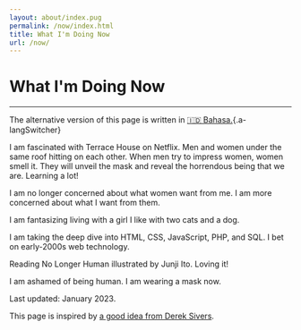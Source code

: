 ```yaml
---
layout: about/index.pug
permalink: /now/index.html
title: What I'm Doing Now
url: /now/
---
```


# What I'm Doing Now
--------------------

The alternative version of this page is written in [🇮🇩 Bahasa.](/now/id){.a-langSwitcher}

I am fascinated with Terrace House on Netflix. Men and women under the same roof hitting on each other.
When men try to impress women, women smell it. They will unveil the mask and reveal the horrendous being that we are.
Learning a lot!

I am no longer concerned about what women want from me. I am more concerned about what I want from them.

I am fantasizing living with a girl I like with two cats and a dog. 

I am taking the deep dive into HTML, CSS, JavaScript, PHP, and SQL. I bet on early-2000s web technology.

Reading No Longer Human illustrated by Junji Ito. Loving it!

I am ashamed of being human. I am wearing a mask now.

Last updated: January 2023.

This page is inspired by [a good idea from Derek Sivers](https://sive.rs/now).